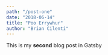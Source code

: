 ```yaml
---
path: "/post-one"
date: "2018-06-14"
title: "Poo Errywhur"
author: "Brian Cilenti"
---
```


This is my **second** blog post in Gatsby
